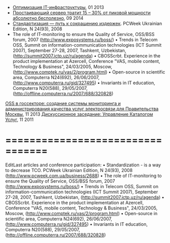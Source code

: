 - [Оптимизация IT-инфраструктуры](http://www.it-weekly.ru/analytics/tech/43890.html), 01 2013
- [Простаивающий сервер тратит 15 – 30% от пиковой мощности абсолютно бесполезно](http://ibusiness.ru/blog/ilya.shutov/34775), 09 2014
- [Стандартизация — путь к сокращению издержек](http://www.pcweek.ua/themes/detail.php?ID=120795). PCWeek Ukrainian Edition, N 24(93), 2008
- The role of IT-monitoring to ensure the Quality of Service, OSS/BSS forum, 2007 (http://www.exposystems.ru/boss/) 
• Trends in Telecom OSS, Summit on information-communication technologies (ICT Summit 2007), September 27-28, 2007, Tashkent, Uzbekistan, (http://summit2007.ictp.uz/ru/agenda) 
• CBOSScrbt. Experience in the product implementation at Azercell, Conference "VAS, mobile content, Technology & Business", 24/03/2005, Moscow, (http://www.comptek.ru/vas/2/program.html) 
• Open-source in scientific area, Computerra N24(692), 26/06/2007, (http://www.computerra.ru/gid/327495) 
• Invariants in IT education, Computerra N20(588), 29/05/2007, (http://offline.computerra.ru/2007/688/320828)

[OSS в госсекторе: создание системы  мониторинга и администрирования качества услуг электросвязи для Правительства Москвы](http://www.boss-forum.ru/2013/programm), 11 2013
[Дискуссионное заседание: Управление Каталогом Услуг](http://www.boss-forum.ru/2011/program), 11 2011



# =================================
EditLast articles and conference participation: • Standardization - is a way to decrease TCO. PCWeek Ukrainian Edition, N 24(93), 2008 (http://www.pcweek.com.ua/business/2688) • The role of IT-monitoring to ensure the Quality of Service, OSS/BSS forum, 2007 (http://www.exposystems.ru/boss/) • Trends in Telecom OSS, Summit on information-communication technologies (ICT Summit 2007), September 27-28, 2007, Tashkent, Uzbekistan, (http://summit2007.ictp.uz/ru/agenda) • CBOSScrbt. Experience in the product implementation at Azercell, Conference "VAS, mobile content, Technology & Business", 24/03/2005, Moscow, (http://www.comptek.ru/vas/2/program.html) • Open-source in scientific area, Computerra N24(692), 26/06/2007, (http://www.computerra.ru/gid/327495) • Invariants in IT education, Computerra N20(588), 29/05/2007, (http://offline.computerra.ru/2007/688/320828)